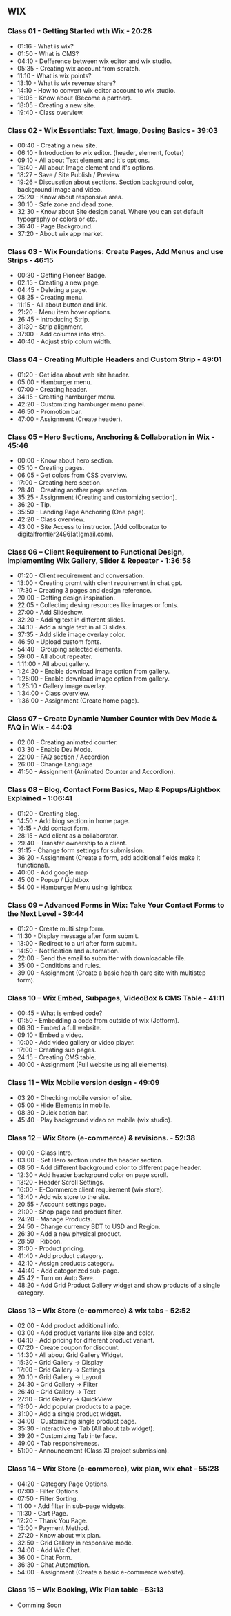 ## WIX

### Class 01 - Getting Started wth Wix - 20:28
- 01:16 - What is wix?
- 01:50 - What is CMS?
- 04:10 - Defference between wix editor and wix studio.
- 05:35 - Creating wix account from scratch.
- 11:10 - What is wix points?
- 13:10 - What is wix revenue share?
- 14:10 - How to convert wix editor account to wix studio.
- 16:05 - Know about (Become a partner).
- 18:05 - Creating a new site.
- 19:40 - Class overview.

### Class 02 - Wix Essentials: Text, Image, Desing Basics - 39:03
- 00:40 - Creating a new site.
- 06:10 - Introduction to wix editor. (header, element, footer)
- 09:10 - All about Text element and it's options.
- 15:40 - All about Image element and it's options.
- 18:27 - Save / Site Publish / Preview
- 19:26 - Discusstion about sections. Section background color, background image and video.
- 25:20 - Know about responsive area.
- 30:10 - Safe zone and dead zone.
- 32:30 - Know about Site design panel. Where you can set default typography or colors or etc.
- 36:40 - Page Background.
- 37:20 - About wix app market.

### Class 03 - Wix Foundations: Create Pages, Add Menus and use Strips - 46:15
- 00:30 - Getting Pioneer Badge. 
- 02:15 - Creating a new page.
- 04:45 - Deleting a page.
- 08:25 - Creating menu.
- 11:15 - All about button and link.
- 21:20 - Menu item hover options.
- 26:45 - Introducing Strip.
- 31:30 - Strip alignment.
- 37:00 - Add columns into strip.
- 40:40 - Adjust strip colum width.

### Class 04 - Creating Multiple Headers and Custom Strip - 49:01
- 01:20 - Get idea about web site header.
- 05:00 - Hamburger menu.
- 07:00 - Creating header.
- 34:15 - Creating hamburger menu.
- 42:20 - Customizing hamburger menu panel.
- 46:50 - Promotion bar.
- 47:00 - Assignment (Create header).

### Class 05 – Hero Sections, Anchoring & Collaboration in Wix - 45:46
- 00:00 - Know about hero section.
- 05:10 - Creating pages.
- 06:05 - Get colors from CSS overview.
- 17:00 - Creating hero section.
- 28:40 - Creating another page section.
- 35:25 - Assignment (Creating and customizing section).
- 36:20 - Tip.
- 35:50 - Landing Page Anchoring (One page).
- 42:20 - Class overview.
- 43:00 - Site Access to instructor. (Add collborator to digitalfrontier2496[at]gmail.com).

### Class 06 – Client Requirement to Functional Design, Implementing Wix Gallery, Slider & Repeater - 1:36:58
- 01:20 - Client requirement and conversation.
- 13:00 - Creating promt with client requirement in chat gpt.
- 17:30 - Creating 3 pages and design reference.
- 20:00 - Getting design inspiration.
- 22.05 - Collecting desing resources like images or fonts.
- 27:00 - Add Slideshow.
- 32:20 - Adding text in different slides.
- 34:10 - Add a single text in all 3 slides.
- 37:35 - Add slide image overlay color.
- 46:50 - Upload custom fonts.
- 54:40 - Grouping selected elements.
- 59:00 - All about repeater.
- 1:11:00 - All about gallery.
- 1:24:20 - Enable download image option from gallery.
- 1:25:00 - Enable download image option from gallery.
- 1:25:10 - Gallery image overlay.
- 1:34:00 - Class overview.
- 1:36:00 - Assignment (Create home page).

### Class 07 – Create Dynamic Number Counter with Dev Mode & FAQ in Wix - 44:03
- 02:00 - Creating animated counter.
- 03:30 - Enable Dev Mode.
- 22:00 - FAQ section / Accordion 
- 26:00 - Change Language
- 41:50 - Assignment (Animated Counter and Accordion).

### Class 08 – Blog, Contact Form Basics, Map & Popups/Lightbox Explained - 1:06:41
- 01:20 - Creating blog.
- 14:50 - Add blog section in home page.
- 16:15 - Add contact form.
- 28:15 - Add client as a collaborator.
- 29:40 - Transfer ownership to a client.
- 31:15 - Change form settings for submission.
- 36:20 - Assignment (Create a form, add additional fields make it functional).
- 40:00 - Add google map
- 45:00 - Popup / Lightbox
- 54:00 - Hamburger Menu using lightbox

### Class 09 – Advanced Forms in Wix: Take Your Contact Forms to the Next Level - 39:44
- 01:20 - Create multi step form.
- 11:30 - Display message after form submit.
- 13:00 - Redirect to a url after form submit.
- 14:50 - Notification and automation.
- 22:00 - Send the email to submitter with downloadable file.
- 35:00 - Conditions and rules.
- 39:00 - Assignment (Create a basic health care site with multistep form).

### Class 10 – Wix Embed, Subpages, VideoBox & CMS Table - 41:11
- 00:45 - What is embed code? 
- 01:50 - Embedding a code from outside of wix (Jotform).
- 06:30 - Embed a full website.
- 09:10 - Embed a video.
- 10:00 - Add video gallery or video player.
- 17:00 - Creating sub pages.
- 24:15 - Creating CMS table.
- 40:00 - Assignment (Full website using all elements).

### Class 11 – Wix Mobile version design - 49:09
- 03:20 - Checking mobile version of site.
- 05:00 - Hide Elements in mobile.
- 08:30 - Quick action bar.
- 45:40 - Play background video on mobile (wix studio).

### Class 12 – Wix Store (e-commerce) & revisions. - 52:38
- 00:00 - Class Intro.
- 03:00 - Set Hero section under the header section.
- 08:50 - Add different background color to different page header.
- 12:30 - Add header background color on page scroll.
- 13:20 - Header Scroll Settings.
- 16:00 - E-Commerce client requirement (wix store).
- 18:40 - Add wix store to the site.
- 20:55 - Account settings page.
- 21:00 - Shop page and product filter.
- 24:20 - Manage Products.
- 24:50 - Change currency BDT to USD and Region.
- 26:30 - Add a new physical product.
- 28:50 - Ribbon.
- 31:00 - Product pricing.
- 41:40 - Add product category.
- 42:10 - Assign products category.
- 44:40 - Add categorized sub-page.
- 45:42 - Turn on Auto Save.
- 48:20 - Add Grid Product Gallery widget and show products of a single category.

### Class 13 – Wix Store (e-commerce) & wix tabs - 52:52
- 02:00 - Add product additional info.
- 03:00 - Add product variants like size and color.
- 04:10 - Add pricing for different product variant.
- 07:20 - Create coupon for discount.
- 14:30 - All about Grid Gallery Widget.
- 15:30 - Grid Gallery -> Display
- 17:00 - Grid Gallery -> Settings
- 20:10 - Grid Gallery -> Layout
- 24:30 - Grid Gallery -> Filter
- 26:40 - Grid Gallery -> Text
- 27:10 - Grid Gallery -> QuickView
- 19:00 - Add popular products to a page.
- 31:00 - Add a single product widget.
- 34:00 - Customizing single product page.
- 35:30 - Interactive -> Tab (All about tab widget).
- 39:20 - Customizing Tab interface.
- 49:00 - Tab responsiveness.
- 51:00 - Announcement (Class XI project submission).

### Class 14 – Wix Store (e-commerce), wix plan, wix chat - 55:28
- 04:20 - Category Page Options.
- 07:00 - Filter Options.
- 07:50 - Filter Sorting.
- 11:00 - Add filter in sub-page widgets.
- 11:30 - Cart Page.
- 12:20 - Thank You Page.
- 15:00 - Payment Method.
- 27:20 - Know about wix plan.
- 32:50 - Grid Gallery in responsive mode.
- 34:00 - Add Wix Chat.
- 36:00 - Chat Form.
- 36:30 - Chat Automation.
- 54:00 - Assignment (Create a basic e-commerce website).

### Class 15 – Wix Booking, Wix Plan table - 53:13
- Comming Soon
